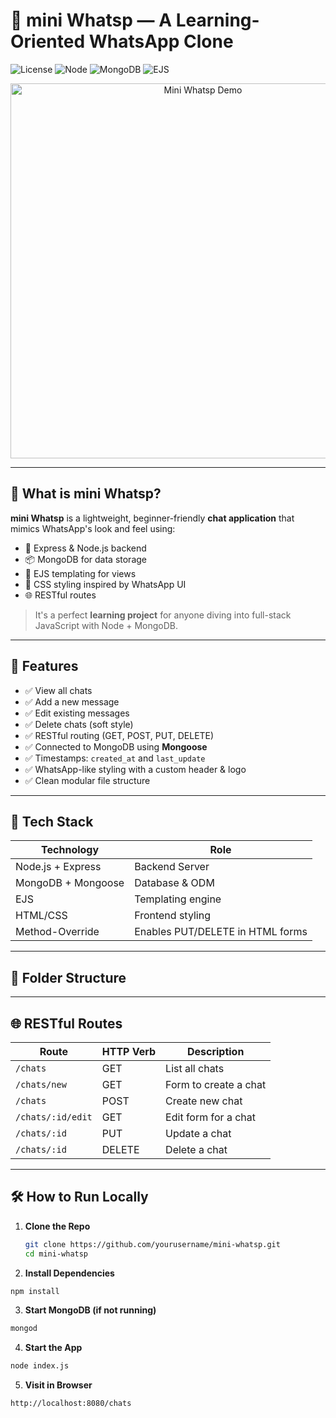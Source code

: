 # 💬 mini Whatsp — A Learning-Oriented WhatsApp Clone

![License](https://img.shields.io/badge/license-MIT-green)
![Node](https://img.shields.io/badge/backend-Node.js-brightgreen)
![MongoDB](https://img.shields.io/badge/database-MongoDB-brightgreen)
![EJS](https://img.shields.io/badge/view-EJS-yellow)

<p align="center">
  <img src="https://github.com/yourusername/mini-whatsp/assets/demo-animation.gif" alt="Mini Whatsp Demo" width="600"/>
</p>

---

## 📌 What is mini Whatsp?

**mini Whatsp** is a lightweight, beginner-friendly **chat application** that mimics WhatsApp's look and feel using:

- 🧠 Express & Node.js backend  
- 📦 MongoDB for data storage  
- 💬 EJS templating for views  
- 🎨 CSS styling inspired by WhatsApp UI  
- 🌐 RESTful routes

> It's a perfect **learning project** for anyone diving into full-stack JavaScript with Node + MongoDB.

---

## 🚀 Features

- ✅ View all chats  
- ✅ Add a new message  
- ✅ Edit existing messages  
- ✅ Delete chats (soft style)  
- ✅ RESTful routing (GET, POST, PUT, DELETE)
- ✅ Connected to MongoDB using **Mongoose**
- ✅ Timestamps: `created_at` and `last_update`
- ✅ WhatsApp-like styling with a custom header & logo
- ✅ Clean modular file structure

---

## 🧠 Tech Stack

| Technology | Role |
|------------|------|
| Node.js + Express | Backend Server |
| MongoDB + Mongoose | Database & ODM |
| EJS | Templating engine |
| HTML/CSS | Frontend styling |
| Method-Override | Enables PUT/DELETE in HTML forms |

---

## 📁 Folder Structure



---

## 🌐 RESTful Routes

| Route              | HTTP Verb | Description            |
|-------------------|-----------|------------------------|
| `/chats`          | GET       | List all chats         |
| `/chats/new`      | GET       | Form to create a chat  |
| `/chats`          | POST      | Create new chat        |
| `/chats/:id/edit` | GET       | Edit form for a chat   |
| `/chats/:id`      | PUT       | Update a chat          |
| `/chats/:id`      | DELETE    | Delete a chat          |

---

## 🛠️ How to Run Locally

1. **Clone the Repo**
   ```bash
   git clone https://github.com/yourusername/mini-whatsp.git
   cd mini-whatsp
   ```
2. **Install Dependencies**
  ```bash
  npm install
  ```
3. **Start MongoDB (if not running)**
  ```bash
  mongod
  ```

4. **Start the App**
  ```bash
  node index.js
  ```

5. **Visit in Browser**
  ```bash
  http://localhost:8080/chats
  ```

